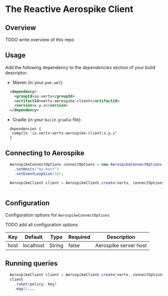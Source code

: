 # The Reactive Aerospike Client

## Overview

TODO write overview of this repo

## Usage

Add the following dependency to the *dependencies* section of your build descriptor:
  
- Maven (in your `pom.xml`):
```xml
  <dependency>
    <groupId>io.vertx</groupId>
    <artifactId>vertx-aerospike-client</artifactId>
    <version>x.y.x</version>
  </dependency>
```

- Gradle (in your `build.gradle` file):
```
  dependencies {
   compile 'io.vertx:vertx-aerospike-client:x.y.z'
  }
```

## Connecting to Aerospike

```java
  AerospikeConnectOptions connectOptions = new AerospikeConnectOptions()
    .setHosts("my-host")
    .setEventLoopSize(16);

  AerospikeClient client = AerospikeClient.create(vertx, connectOptions);
  
```

## Configuration

Configuration options for `AerospikeConnectOptions`

TODO add all configuration options

| Key | Default  | Type  | Required | Description |
| --- | --- | --- | --- | --- |
| host | localhost | String | false | Aerospike server host |

## Running queries

```java
  AerospikeClient client = AerospikeClient.create(vertx, connectOptions);
  client
    .rxGet(policy, key)
    .map()...
```
